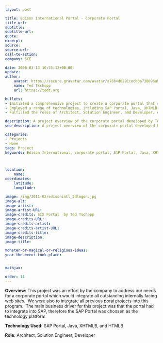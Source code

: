 ```yaml
---
layout: post

title: Edison International Portal - Corporate Portal
title-url:
subtitle:
subtitle-url:
quote:
excerpt:
source:
source-url:
call-to-action:
company: SCE

date: 2006-03-13 16:55:12+00:00
update:
author:
    avatar: https://secure.gravatar.com/avatar/a76b4d6291cecb3a738896a971bfb903?s=512&d=mp&r=g
    name: Ted Tschopp
    url: https://tedt.org

bullets:
- Initiated a comprehensive project to create a corporate portal that consolidates all existing internal websites and previous portal initiatives, with a critical requirement for SAP integration, leading to the selection of the SAP Portal as the foundational technology.
- Employed a range of technologies, including SAP Portal, Java, XHTMLB, and HTMLB, to build a cohesive and efficient portal system that aligns with the company's operational needs.
- Fulfilled the roles of Architect, Solution Engineer, and Developer, ensuring that the project met its main business objective of integrating seamlessly with SAP systems.

description: A project overview of the corporate portal developed by Ted Tschopp using SAP Portal, Java, XHTMLB, and HTMLB.
seo-description: A project overview of the corporate portal developed by Ted Tschopp using SAP Portal, Java, XHTMLB, and HTMLB.

categories: 
- Projects
- Home
tags: Project
keywords: Edison International, corporate portal, SAP Portal, Java, XHTMLB, HTMLB



location:
    name:
coordinates:
    latitude:
    longitude:

image: /img/2011-02/edisonintl_2dlogon.jpg
image-alt:
image-artist:
image-artist-URL:
image-credits: EIX Portal  by Ted Tschopp
image-credits-URL:
image-credits-artist:
image-credits-artist-URL:
image-credits-title:
image-description:
image-title:

monster-or-magical-or-religious-ideas:
year-the-event-took-place:


mathjax:

order: 11
---
```

**Overview:** This project was an effort by the company to address our needs for a corporate portal which would integrate all outstanding internally facing web sites.  We were also to integrate all previous poral projects into this program.  The main business driver for this project was that the portal had to integrate into SAP, therefore the SAP Portal was choosen as the technology platform.

**Technology Used:** SAP Portal, Java, XHTMLB, and HTMLB

**Role:** Architect, Solution Engineer, Developer
